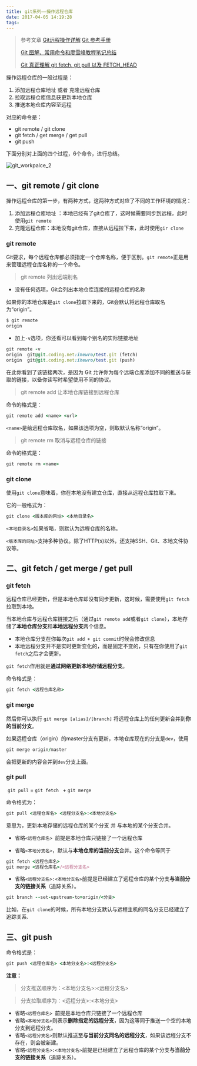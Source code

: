 ```yaml
---
title: git系列——操作远程仓库
date: 2017-04-05 14:19:28
tags:
---
```


> 参考文章
> [Git远程操作详解](http://www.ruanyifeng.com/blog/2014/06/git_remote.html)
> [Git 参考手册](http://gitref.org/zh/remotes/#fetch)
>
> [Git 图解、常用命令和廖雪峰教程笔记总结](https://segmentfault.com/a/1190000008617626)
>
> [Git 真正理解 git fetch, git pull 以及 FETCH_HEAD](https://ruby-china.org/topics/4768)

操作远程仓库的一般过程是：
1. 添加远程仓库地址 或者 克隆远程仓库
2. 拉取远程仓库信息获更新本地仓库
3. 推送本地仓库内容至远程

对应的命令是：
* git remote / git clone 
* git fetch / get merge / get pull
* git push

下面分别对上面的四个过程，6个命令，进行总结。

![git_workpalce_2](https://cdn.ihewro.com/img/git_workpalce2.jpg)

<!--more-->

## 一、git remote / git clone

操作远程仓库的第一步，有两种方式，这两种方式对应了不同的工作环境的情况：

1. 添加远程仓库地址 ：本地已经有了git仓库了，这时候需要同步到远程，此时使用`git remote`
2. 克隆远程仓库：本地没有git仓库，直接从远程拉下来，此时使用`gir clone`


### git remote

Git要求，每个远程仓库都必须指定一个仓库名称，便于区别。`git remote`正是用来管理远程仓库名称的一个命令。

> git remote  列出远端别名

* 没有任何选项，Git会列出本地仓库连接的远程仓库的名称

如果你的本地仓库是`git clone`拉取下来的，Git会默认将远程仓库取名为“origin”。

```ruby
$ git remote
origin
```

* 加上`-v`选项，你还看可以看到每个别名的实际链接地址

```ruby
git remote -v
origin	git@git.coding.net:ihewro/test.git (fetch)
origin	git@git.coding.net:ihewro/test.git (push)
```

在此你看到了该链接两次，是因为 Git 允许你为每个远端仓库添加不同的推送与获取的链接，以备你读写时希望使用不同的协议。

> git remote add 让本地仓库链接到远程仓库

命令的格式是：

```ruby
git remote add <name> <url>
```

`<name>`是给远程仓库取名，如果该选项为空，则取默认名称“origin”。

> git remote rm 取消与远程仓库的链接

命令的格式是：

```ruby
git remote rm <name>
```



### git clone

使用`git clone`意味着，你在本地没有建立仓库，直接从远程仓库拉取下来。

它的一般格式为：

```ruby
git clone <版本库的网址> <本地目录名>
```

`<本地目录名>`如果省略，则默认为远程仓库的名称。

`<版本库的网址>`支持多种协议。除了HTTP(s)以外，还支持SSH、Git、本地文件协议等。



## 二、git fetch / get merge / get pull

### git fetch

远程仓库已经更新，但是本地仓库却没有同步更新，这时候，需要使用`git fetch`拉取到本地。

当本地仓库与远程仓库链接之后（通过`git remote add`或者`git clone`），本地存储了**本地仓库分支**和**本地远程分支**两个信息。

* 本地仓库分支在你每次`git add + git commit`时候会修改信息
* 本地远程分支并不是实时更新变化的，而是固定不变的，只有在你使用了`git fetch`之后才会更新。

`git fetch`作用就是**通过网络更新本地存储远程分支**。

命令格式是：

```ruby
git fetch <远程仓库名称>
```

### git merge

然后你可以执行 `git merge [alias]/[branch]` 将远程仓库上的任何更新合并到**你的当前分支**。

如果远程仓库（origin）的master分支有更新，本地仓库现在的分支是`dev`，使用

```ruby
git merge origin/master
```

会把更新的内容合并到`dev`分支上面。

### git pull

 `git pull` = `git fetch ` + `git merge` 

命令格式为：

```ruby
git pull <远程仓库名> <远程分支名>:<本地分支名>
```

意思为，更新本地存储的远程仓库的某个分支 并 与本地的某个分支合并。

* 省略`<远程仓库名> `前提是本地仓库只链接了一个远程仓库

* 省略`<本地分支名>`，默认与**本地仓库的当前分支**合并。这个命令等同于

```ruby
git fetch <远程仓库名>
git merge <远程仓库名>/<远程分支名>
```
* 省略`<远程分支名>:<本地分支名>`前提是已经建立了远程仓库的某个分支**与当前分支的链接关系**（追踪关系）。

```ruby
git branch --set-upstream-to=origin/<分支> 
```

比如，在`git clone`的时候，所有本地分支默认与远程主机的同名分支已经建立了追踪关系.


## 三、git push

命令格式是：

```ruby
git push <远程仓库名> <本地分支名>:<远程分支名>
```

**注意：**

>  分支推送顺序为：<本地分支名>:<远程分支名>

>  分支拉取顺序为：<远程分支>:<本地分支>

* 省略`<远程仓库名> `前提是本地仓库只链接了一个远程仓库
* 省略`<本地分支名>`则表示**删除指定的远程分支**，因为这等同于推送一个空的本地分支到远程分支。
* 省略`<远程分支名>`则默认推送至**与当前分支同名的远程分支**，如果该远程分支不存在，则会被新建。
* 省略`<远程分支名>:<本地分支名>`前提是已经建立了远程仓库的某个分支**与当前分支的链接关系**（追踪关系）。

